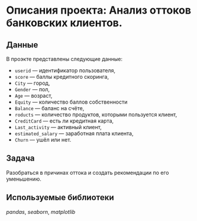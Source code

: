 # Описания проекта: Анализ оттоков банковских клиентов.


## Данные

В проэкте представлены следующие данные:
- `userid` — идентификатор пользователя,
- `score` — баллы кредитного скоринга,
- `City` — город,
- `Gender` — пол,
- `Age` — возраст,
- `Equity` — количество баллов собственности
- `Balance` — баланс на счёте,
- `roducts` — количество продуктов, которыми пользуется клиент,
- `CreditCard` — есть ли кредитная карта,
- `Last_activity` — активный клиент,
- `estimated_salary` — заработная плата клиента,
- `Churn` — ушёл или нет.

## Задача

Разобраться в причинах оттока и создать рекомендации по его уменьшению.

## Используемые библиотеки
*pandas*, *seaborn*, *matplotlib*
